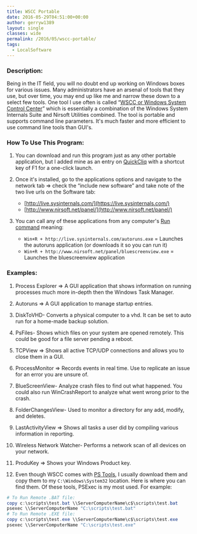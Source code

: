 ```yaml
---
title: WSCC Portable
date: 2016-05-29T04:51:00+00:00
author: gerryw1389
layout: single
classes: wide
permalink: /2016/05/wscc-portable/
tags:
  - LocalSoftware
---
```

<!--more-->

### Description:

Being in the IT field, you will no doubt end up working on Windows boxes for various issues. Many administrators have an arsenal of tools that they use, but over time, you may end up like me and narrow these down to a select few tools. One tool I use often is called &#8220;[WSCC or Windows System Control Center](http://www.kls-soft.com/wscc/)&#8221; which is essentially a combination of the Windows System Internals Suite and Nirsoft Utilities combined. The tool is portable and supports command line parameters. It's much faster and more efficient to use command line tools than GUI's.

### How To Use This Program:

1. You can download and run this program just as any other portable application, but I added mine as an entry on [QuickCliq](http://apathysoftworks.com/software/quickcliq) with a shortcut key of F1 for a one-click launch.

2. Once it's installed, go to the applications options and navigate to the network tab => check the &#8220;include new software&#8221; and take note of the two live urls on the Software tab:

   - [http://live.sysinternals.com/](https://live.sysinternals.com/)  
   - [http://www.nirsoft.net/panel/](http://www.nirsoft.net/panel/)

3. You can call any of these applications from any computer's [Run command](https://automationadmin.com/2016/05/command-prompt-overview/) meaning:

   - `Win+R + http://live.sysinternals.com/autoruns.exe` = Launches the autoruns application (or downloads it so you can run it)  
   - `Win+R + http://www.nirsoft.net/panel/bluescreenview.exe` = Launches the bluescreenview application

### Examples:

1. Process Explorer => A GUI application that shows information on running processes much more in-depth then the Windows Task Manager.

2. Autoruns => A GUI application to manage startup entries.

3. DiskToVHD- Converts a physical computer to a vhd. It can be set to auto run for a home-made backup solution.

4. PsFiles- Shows which files on your system are opened remotely. This could be good for a file server pending a reboot.

5. TCPView => Shows all active TCP/UDP connections and allows you to close them in a GUI.

6. ProcessMonitor => Records events in real time. Use to replicate an issue for an error you are unsure of.

7. BlueScreenView- Analyze crash files to find out what happened. You could also run WinCrashReport to analyze what went wrong prior to the crash.

8. FolderChangesView- Used to monitor a directory for any add, modify, and deletes.

9. LastActivityView => Shows all tasks a user did by compiling various information in reporting.

10. Wireless Network Watcher- Performs a network scan of all devices on your network.

11. ProduKey => Shows your Windows Product key.

12. Even though WSCC comes with [PS Tools](https://technet.microsoft.com/en-us/sysinternals/pstools.aspx), I usually download them and copy them to my `C:\Windows\System32` location. Here is where you can find them. Of these tools, PSExec is my most used. For example:

   ```powershell
   # To Run Remote .BAT file:
   copy c:\scripts\test.bat \\ServerComputerName\c$\scripts\test.bat  
   psexec \\ServerComputerName "C:\scripts\test.bat"
   # To Run Remote .EXE file:
   copy c:\scripts\test.exe \\ServerComputerName\c$\scripts\test.exe  
   psexec \\ServerComputerName "C:\scripts\test.exe"
   ```

